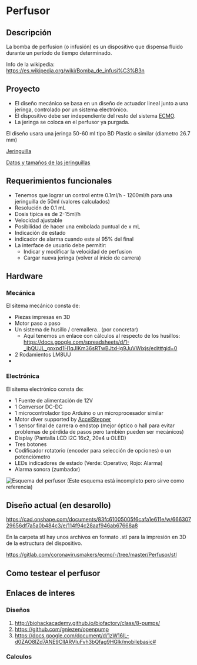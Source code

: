 # Perfusor #

## Descripción ##
La bomba de perfusion (o infusión) es un dispositivo que dispensa fluido durante un período de tiempo determinado. 

Info de la wikipedia: https://es.wikipedia.org/wiki/Bomba_de_infusi%C3%B3n

## Proyecto ##
* El diseño mecánico se basa en un diseño de actuador lineal junto a una jeringa, controlado por un sistema electrónico.
* El dispositivo debe ser independiente del resto del sistema [ECMO](https://gitlab.com/coronavirusmakers/ecmo "ECMO").
* La jeringa se coloca en el perfusor ya purgada.


El diseño usara una jeringa 50-60 ml tipo BD Plastic o similar (diametro 26.7 mm) 

[Jeringuilla](https://gitlab.com/coronavirusmakers/ecmo/-/raw/master/images/jeringuilla.jpeg "Jeringuilla de 50-60ml")

[Datos y tamaños de las jeringuillas](https://gitlab.com/coronavirusmakers/ecmo/-/raw/master/files/Syringe-Selection-Guide.pdf "Datos de las jeringuillas")


## Requerimientos funcionales ##
* Tenemos que lograr un control entre 0.1ml/h - 1200ml/h para una jeringuilla de 50ml (valores calculados)
* Resolución de 0.1 mL
* Dosis tipica es de 2-15ml/h
* Velocidad ajustable
* Posibilidad de hacer una embolada puntual de x mL
* Indicación de estado
* indicador de alarma cuando este al 95% del final
*  La interface de usuario debe permitir:
    * Indicar y modificar la velocidad de perfusion
    * Cargar nueva jeringa (volver al inicio de carrera)

## Hardware ##

### Mecánica ###

El sitema mecánico consta de:
* Piezas impresas en 3D
* Motor paso a paso 
* Un sistema de husillo / cremallera.. (por concretar)
    * Aquí tenemos un enlace con cálculos al respecto de los husillos: https://docs.google.com/spreadsheets/d/1-_jbQUJL_gpxpd1H1qJIKm36sRTwBJtxHg9JuVWixjs/edit#gid=0   
* 2 Rodamientos LM8UU
* 

### Electrónica ###
El sitema electrónico consta de:
* 1 Fuente de alimentación de 12V
* 1 Conversor DC-DC
* 1 microcontrolador tipo Arduino o un microprocesador similar
*  Motor diver supported by [AccelStepper](https://www.airspayce.com/mikem/arduino/AccelStepper/index.html)
* 1 sensor final de carrera o endstop (mejor óptico o hall para evitar problemas de pérdida de pasos pero también pueden ser mecánicos)
* Display (Pantalla LCD I2C 16x2, 20x4 u OLED)
* Tres botones
* Codificador rotatorio (encoder para selección de opciones) o un potenciómetro
* LEDs indicadores de estado (Verde: Operativo; Rojo: Alarma)
* Alarma sonora (zumbador) 

![Esquema del perfusor](https://gitlab.com/coronavirusmakers/ecmo/-/raw/master/Perfusor/img/perfusor_bb.png "Esquema del perfusor")
(Este esquema está incompleto pero sirve como referencia)
## Diseño actual (en desarollo) ##

https://cad.onshape.com/documents/83fc61005005f6cafa1e611e/w/66630729656df7a5a0b484c3/e/114f94c28aaf946ab67668a8

En la carpeta stl hay unos archivos en formato .stl para la  impresión en 3D de la estructura del dispositivo.

https://gitlab.com/coronavirusmakers/ecmo/-/tree/master/Perfusor/stl 

## Como testear el perfusor

## Enlaces de interes ##
### Diseños ###
1. http://biohackacademy.github.io/biofactory/class/8-pumps/
2. https://github.com/gniezen/openpump
3. https://docs.google.com/document/d/1zW16lL-d0ZAO8lZd7ANE9CllARVIuFvh3bQfag9HGlk/mobilebasic#

### Calculos ###